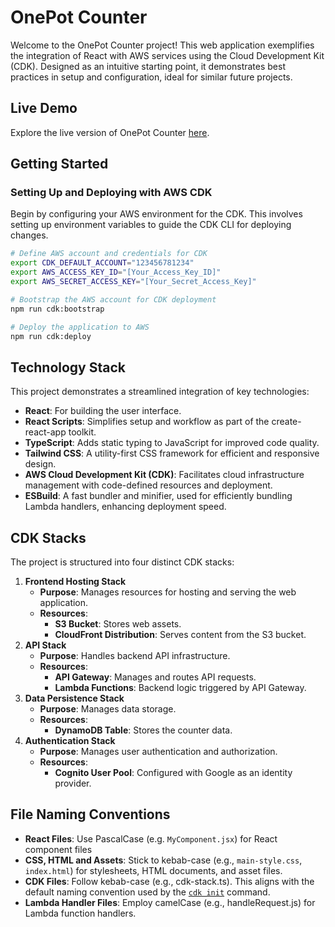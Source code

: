 # OnePot Counter

Welcome to the OnePot Counter project! This web application exemplifies the integration of React with AWS services using the Cloud Development Kit (CDK). Designed as an intuitive starting point, it demonstrates best practices in setup and configuration, ideal for similar future projects.

## Live Demo

Explore the live version of OnePot Counter [here](https://d252xm6a9k7j8o.cloudfront.net/).

## Getting Started

### Setting Up and Deploying with AWS CDK

Begin by configuring your AWS environment for the CDK. This involves setting up environment variables to guide the CDK CLI for deploying changes.

```sh
# Define AWS account and credentials for CDK
export CDK_DEFAULT_ACCOUNT="123456781234"
export AWS_ACCESS_KEY_ID="[Your_Access_Key_ID]"
export AWS_SECRET_ACCESS_KEY="[Your_Secret_Access_Key]"

# Bootstrap the AWS account for CDK deployment
npm run cdk:bootstrap

# Deploy the application to AWS
npm run cdk:deploy
```

## Technology Stack

This project demonstrates a streamlined integration of key technologies:

-   **React**: For building the user interface.
-   **React Scripts**: Simplifies setup and workflow as part of the create-react-app toolkit.
-   **TypeScript**: Adds static typing to JavaScript for improved code quality.
-   **Tailwind CSS**: A utility-first CSS framework for efficient and responsive design.
-   **AWS Cloud Development Kit (CDK)**: Facilitates cloud infrastructure management with code-defined resources and deployment.
-   **ESBuild**: A fast bundler and minifier, used for efficiently bundling Lambda handlers, enhancing deployment speed.

## CDK Stacks

The project is structured into four distinct CDK stacks:

1. **Frontend Hosting Stack**
    - **Purpose**: Manages resources for hosting and serving the web application.
    - **Resources**:
        - **S3 Bucket**: Stores web assets.
        - **CloudFront Distribution**: Serves content from the S3 bucket.
2. **API Stack**
    - **Purpose**: Handles backend API infrastructure.
    - **Resources**:
        - **API Gateway**: Manages and routes API requests.
        - **Lambda Functions**: Backend logic triggered by API Gateway.
3. **Data Persistence Stack**
    - **Purpose**: Manages data storage.
    - **Resources**:
        - **DynamoDB Table**: Stores the counter data.
4. **Authentication Stack**
    - **Purpose**: Manages user authentication and authorization.
    - **Resources**:
        - **Cognito User Pool**: Configured with Google as an identity provider.

## File Naming Conventions

-   **React Files**: Use PascalCase (e.g. `MyComponent.jsx`) for React component files
-   **CSS, HTML and Assets**: Stick to kebab-case (e.g., `main-style.css`, `index.html`) for stylesheets, HTML documents, and asset files.
-   **CDK Files**: Follow kebab-case (e.g., cdk-stack.ts). This aligns with the default naming convention used by the [`cdk init`](https://github.com/aws/aws-cdk/blob/main/packages/aws-cdk/README.md) command.
-   **Lambda Handler Files**: Employ camelCase (e.g., handleRequest.js) for Lambda function handlers.
